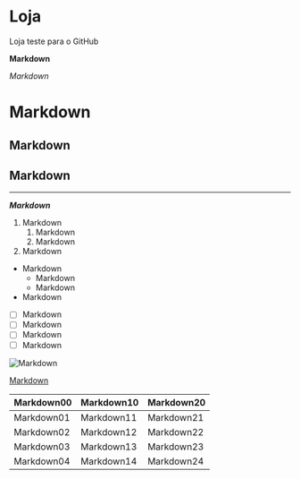 # Loja
Loja teste para o GitHub

__Markdown__

_Markdown_

# Markdown

## Markdown

## Markdown

---

__*Markdown*__

1. Markdown
   1. Markdown
   1. Markdown
1. Markdown

* Markdown
   * Markdown
   * Markdown
* Markdown


- [ ] Markdown
- [ ] Markdown
- [ ] Markdown
- [ ] Markdown

![Markdown](https://user-images.githubusercontent.com/88785602/144884736-0042ab9a-6f5a-49e3-bba4-bc7328227432.png)

[Markdown](https://pt.wikipedia.org/wiki/Markdown)


Markdown00 | Markdown10 | Markdown20
---|---|---|
Markdown01 | Markdown11 | Markdown21
Markdown02 | Markdown12 | Markdown22
Markdown03 | Markdown13 | Markdown23
Markdown04 | Markdown14 | Markdown24



